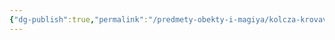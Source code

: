 ```yaml
---
{"dg-publish":true,"permalink":"/predmety-obekty-i-magiya/kolcza-krovavyh-elfov/","dgPassFrontmatter":true}
---
```


